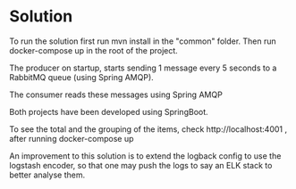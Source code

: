 # Solution
To run the solution first run mvn install in the "common" folder. Then run docker-compose up in the root of the project.

The producer on startup, starts sending 1 message every 5 seconds to a RabbitMQ queue (using Spring AMQP).

The consumer reads these messages using Spring AMQP 

Both projects have been developed using SpringBoot.

To see the total and the grouping of the items, check http://localhost:4001 , after running docker-compose up

An improvement to this solution is to extend the logback config to use the logstash encoder, so that one may push the logs to say an ELK stack to better analyse them.




